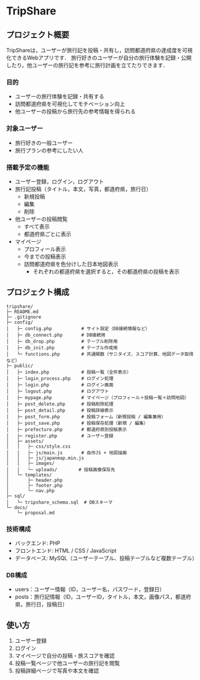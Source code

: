 # TripShare
## プロジェクト概要
TripShareは，ユーザーが旅行記を投稿・共有し，訪問都道府県の達成度を可視化できるWebアプリです．
旅行好きのユーザーが自分の旅行体験を記録・公開したり，他ユーザーの旅行記を参考に旅行計画を立てたりできます．

### 目的
- ユーザーの旅行体験を記録・共有する
- 訪問都道府県を可視化してモチベーション向上
- 他ユーザーの投稿から旅行先の参考情報を得られる

### 対象ユーザー
- 旅行好きの一般ユーザー
- 旅行プランの参考にしたい人

### 搭載予定の機能
- ユーザー登録，ログイン，ログアウト
- 旅行記投稿（タイトル，本文，写真，都道府県，旅行日）
    - 新規投稿
    - 編集
    - 削除
- 他ユーザーの投稿閲覧
    - すべて表示
    - 都道府県ごとに表示
- マイページ
    - プロフィール表示
    - 今までの投稿表示
    - 訪問都道府県を色分けした日本地図表示
        - それぞれの都道府県を選択すると，その都道府県の投稿を表示

## プロジェクト構成
```
tripshare/
├─ README.md
├─ .gitignore
├─ config/
│   ├─ config.php           # サイト設定（DB接続情報など）
│   ├─ db_connect.php       # DB接続用
│   ├─ db_drop.php          # テーブル削除用
│   ├─ db_init.php          # テーブル作成用
│   └─ functions.php        # 共通関数（サニタイズ、スコア計算、地図データ取得など）
├─ public/
│   ├─ index.php            # 投稿一覧（全件表示）
│   ├─ login_process.php    # ログイン処理
│   ├─ login.php            # ログイン画面
│   ├─ logout.php           # ログアウト
│   ├─ mypage.php           # マイページ（プロフィール＋投稿一覧＋訪問地図）
│   ├─ post_delete.php      # 投稿削除処理
│   ├─ post_detail.php      # 投稿詳細表示
│   ├─ post_form.php        # 投稿フォーム（新規投稿 / 編集兼用）
│   ├─ post_save.php        # 投稿保存処理（新規 / 編集）
│   ├─ prefecture.php       # 都道府県別投稿表示
│   ├─ register.php         # ユーザー登録
│   ├─ assets/
│   │   ├─ css/style.css
│   │   ├─ js/main.js       # 自作JS + 地図描画
│   │   ├─ js/japanmap.min.js
│   │   ├─ images/
│   │   └─ uploads/        # 投稿画像保存先
│   └─ templates/
│       ├─ header.php
│       ├─ footer.php
│       └─ nav.php
├─ sql/
│   └─ tripshare_schema.sql  # DBスキーマ
└─ docs/
    └─ proposal.md
```

### 技術構成
- バックエンド: PHP
- フロントエンド: HTML / CSS / JavaScript
- データベース: MySQL（ユーザーテーブル、投稿テーブルなど複数テーブル）

### DB構成
- users：ユーザー情報（ID，ユーザー名，パスワード，登録日）
- posts：旅行記情報（ID，ユーザーID，タイトル，本文，画像パス，都道府県，旅行日，投稿日）

## 使い方
1. ユーザー登録
2. ログイン
3. マイページで自分の投稿・旅スコアを確認
4. 投稿一覧ページで他ユーザーの旅行記を閲覧
5. 投稿詳細ページで写真や本文を確認